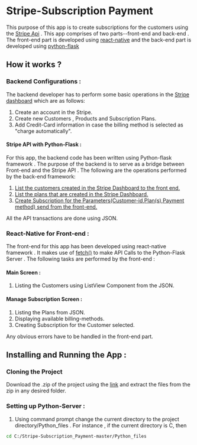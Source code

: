 # Stripe-Subscription Payment
This purpose of this app is to create subscriptions for the customers using the [Stripe Api](https://stripe.com/docs/api) . This app comprises of two parts--front-end and back-end . The front-end part is developed using [react-native](https://facebook.github.io/react-native) and the back-end part is developed using [python-flask](http://flask.pocoo.org/)

## How it works ?
### Backend Configurations :
The backend developer has to perform some basic operations in the [Stripe dashboard](https://dashboard.stripe.com/test/dashboard) which are as follows:
 1. Create an account in the Stripe.
 2. Create new Customers , Products and Subscription Plans.
 3. Add Credit-Card information in case the billing method is selected as "charge automatically".
 
#### Stripe API with Python-Flask :
For this app, the backend code has been written using Python-flask framework . The purpose of the backend is to serve as a bridge between Front-end and the Stripe API . The following are the operations performed by the back-end framework:
 1. [List the customers created in the Stripe Dashboard to the front end.](https://stripe.com/docs/api#list_customers)
 2. [List the plans that are created in the Stripe Dashboard.](https://stripe.com/docs/api#list_plans)
 3. [Create Subscription for the Parameters(Customer-id,Plan(s),Payment method) send from the front-end.](https://stripe.com/docs/api#create_subscription)
 
 All the API transactions are done using JSON.
 
### React-Native for Front-end :
The front-end for this app has been developed using react-native framework . It makes use of [fetch()](https://facebook.github.io/react-native/docs/network.html) to make API Calls to the Python-Flask Server . The following tasks are performed by the front-end :
 #### Main Screen :
  1. Listing the Customers using ListView Component from the JSON.
 #### Manage Subscription Screen :
  1. Listing the Plans from JSON.
  2. Displaying available billing-methods.
  3. Creating Subscription for the Customer selected.
  
Any obvious errors have to be handled in the front-end part.

## Installing and Running the App :
 ### Cloning the Project
 Download the .zip of the project using the [link](https://github.com/jigu1997/Stripe-Subscription_Payment/archive/master.zip) and extract the files from the zip in any desired folder.
 ### Setting up Python-Server :
  1. Using command prompt change the current directory to the project directory/Python_files . For instance , if the current directory is C, then
  ```sh
  cd C:/Stripe-Subscription_Payment-master/Python_files
  ```

